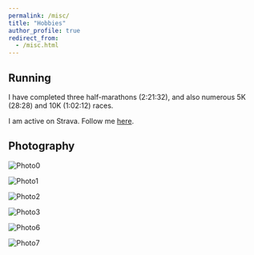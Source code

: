 ```yaml
---
permalink: /misc/
title: "Hobbies"
author_profile: true
redirect_from:
  - /misc.html
---
```

## Running
I have completed three half-marathons (2:21:32), and also numerous 5K (28:28) and 10K (1:02:12) races.

I am active on Strava. Follow me [here](https://www.strava.com/athletes/43863750).

## Photography

![Photo0](https://images.unsplash.com/photo-1737420081747-2323fcf86595?q=80&w=3550&auto=format&fit=crop&ixlib=rb-4.0.3&ixid=M3wxMjA3fDB8MHxwaG90by1wYWdlfHx8fGVufDB8fHx8fA%3D%3D)

![Photo1](https://images.unsplash.com/photo-1737783182884-581033a34fa1?q=80&w=3385&auto=format&fit=crop&ixlib=rb-4.0.3&ixid=M3wxMjA3fDB8MHxwaG90by1wYWdlfHx8fGVufDB8fHx8fA%3D%3D)

![Photo2](https://images.unsplash.com/photo-1699253227312-25e6385f7aee?q=80&w=2136&auto=format&fit=crop&ixlib=rb-4.0.3&ixid=M3wxMjA3fDB8MHxwaG90by1wYWdlfHx8fGVufDB8fHx8fA%3D%3D)

![Photo3](https://images.unsplash.com/photo-1699253314432-c6f878c5e1dc?q=80&w=3356&auto=format&fit=crop&ixlib=rb-4.0.3&ixid=M3wxMjA3fDB8MHxwaG90by1wYWdlfHx8fGVufDB8fHx8fA%3D%3D)


![Photo6](https://images.unsplash.com/photo-1737420081752-2e36d48e0ed7?q=80&w=3550&auto=format&fit=crop&ixlib=rb-4.0.3&ixid=M3wxMjA3fDB8MHxwaG90by1wYWdlfHx8fGVufDB8fHx8fA%3D%3D)

![Photo7](https://images.unsplash.com/photo-1737420541266-cca44c429c99?q=80&w=3387&auto=format&fit=crop&ixlib=rb-4.0.3&ixid=M3wxMjA3fDB8MHxwaG90by1wYWdlfHx8fGVufDB8fHx8fA%3D%3D)
